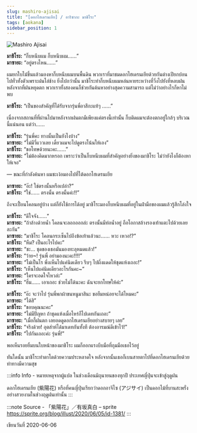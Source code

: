 ```yaml
---
slug: mashiro-ajisai
title: "[ดอกไฮเดรนเยีย] / อาริซากะ มาชิโระ"
tags: [aokana]
sidebar_position: 1
---
```


![Mashiro Ajisai](https://res.cloudinary.com/kagamiweb/image/upload/v1631462937/blog/aokana/mashiro-ajisai.jpg)

<!-- truncate -->

**มาชิโระ:** “กิ๊บหนีบผม กิ๊บหนีบผม……”  
**มาซายะ:** “อยู่ตรงไหน……”

ผมยกใบไม้ขึ้นแล้วมองหากิ๊บหนีบผมบนพื้นดิน
พวกเราที่มาชมดอกไฮเดรนเยียด้วยกันต่างเปียกปอนไปทั่วทั้งตัวเพราะฝนไล่ช้าง ยิ่งไปกว่านั้น มาชิโระทำกิ๊บหนีบผมหล่นหายระหว่างที่วิ่งไปยังที่หลบฝน
หลังจากที่ฝนหยุดตก พวกเราทั้งสองคนก็ช่วยกันค้นหาอย่างสุดความสามารถ แต่ไม่ว่าอย่างไรก็หาไม่พบ

**มาชิโระ:** “เป็นของสำคัญที่ได้รับจากรุ่นพี่อาสึกะแท้ๆ ……”

เนื่องจากสถานที่ที่ผ่านไปมาหลังจากฝนตกมีเพียงแค่ตรงนี้เท่านั้น กิ๊บติดผมจะต้องตกอยู่ใกล้ๆ บริเวณนี้แน่นอน แต่ว่า……

**มาชิโระ:** “รุ่นพี่คะ ทางนั้นเป็นยังไงบ้าง”  
**มาซายะ:** “ไม่มีวี่แววเลย เดี๋ยวผมจะไปดูตรงโน้นให้เอง”  
**มาชิโระ:** “ขอโทษด้วยนะคะ……”  
**มาซายะ:** “ไม่ต้องคิดมากหรอก เพราะว่าเป็นกิ๊บหนีบผมที่สำคัญอย่างยิ่งของมาชิโระ ไม่ว่ายังไงก็ต้องหาให้เจอ”

— ขณะที่กำลังค้นหา ผมชะเง้อมองไปที่ใต้ดอกไฮเดรนเยีย

**มาซายะ:** “อ๊ะ! ใช่ตรงนั้นหรือเปล่า?”  
**มาชิโระ:** “ใช่…… ตรงนั้น ตรงนั้นค่ะ!!”

ถึงจะเปื้อนโคลนอยู่บ้าง แต่ก็ยังใช้การได้อยู่
มาชิโระมองกิ๊บหนีบผมที่อยู่ในฝ่ามือของผมแล้วรู้สึกโล่งใจ

**มาชิโระ:** “ดีใจจัง……”  
**มาซายะ:** “ถ้าล้างด้วยน้ำ โคลนจะลอกออกล่ะ ตรงนั้นมีท่อน้ำอยู่ ถือโอกาสล้างรองเท้าแตะไปด้วยเลยละกัน”  
**มาซายะ:** “มาชิโระ โคลนกระเซ็นไปถึงข้อเท้าแล้วนะ…… หวะ เหวอ!?”  
**มาชิโระ:** “หืม? เป็นอะไรไปคะ”  
**มาซายะ:** “ชะ… ชุดของเธอมันมองทะลุหมดแล้ว!”  
**มาชิโระ:** “ว้าย~! รุ่นพี่ อย่ามองนะคะ!!!!”  
**มาซายะ:** “ไม่เป็นไร พึ่งเห็นไปแค่นิดเดียว รีบๆ ไปผึ่งแดดให้ชุดแห้งเถอะ!”  
**มาชิโระ:** “เห็นไปแค่นิดเดียวอะไรกันคะ~”  
**มาซายะ:** “ใครจะอดใจไหวล่ะ”  
**มาชิโระ:** “ฮึ่ม…… เอาเถอะ ช่วยไม่ได้นะคะ ฉันจะยกโทษให้ค่ะ”  

**มาชิโระ:** “อ๊ะ จะว่าไป รุ่นพี่พกผ้าขนหนูมาสินะ ขอยืมหน่อยจะได้ไหมคะ”  
**มาซายะ:** “ได้สิ”  
**มาชิโระ:** “ขอบคุณนะคะ”  
**มาซายะ:** “ไม่มีปัญหา ถ้าชุดแห้งเมื่อไหร่ก็ไปเดทกันเถอะ”  
**มาซายะ:** “เมื่อกี้ฝนตก เลยอดดูดอกไฮเดรนเยียอย่างสบายๆ เลย”  
**มาชิโระ:** “จริงด้วย! อุตส่าห์ได้มาเดทกันทั้งที ต้องอารมณ์ดีเข้าไว้!”  
**มาชิโระ:** “ไปกันเถอะค่ะ รุ่นพี่!”

พอเห็นรอยยิ้มบนใบหน้าของมาชิโระ ผมก็ออกแรงบีบมือที่กุมมือเธอไว้อยู่

ทันใดนั้น มาชิโระทำตาโตด้วยความประหลาดใจ
หลังจากนั้นเธอก็เบนสายตาไปที่ดอกไฮเดรนเยียด้วยท่าทางมีความสุข

:::info Info - หมายเหตุจากผู้แปล
ในช่วงเดือนมิถุนายนของทุกปี ประเทศญี่ปุ่นจะเข้าสู่ฤดูฝน

ดอกไฮเดรนเยีย (紫陽花) หรือที่คนญี่ปุ่นเรียกว่าดอกอาจิไซ (アジサイ) เป็นดอกไม้ที่บานสะพรั่งอย่างสวยงามในช่วงฤดูฝนเท่านั้น
:::

:::note Source - 「紫陽花」／有坂真白 – sprite
https://sprite.org/blog/illust/2020/06/05/id-1381/
:::

เขียนวันที่ 2020-06-06